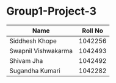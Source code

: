 # Group1-Project-3

| Name              | Roll No  |
|-------------------|----------|
| Siddhesh Khope    | 1042256  |
|Swapnil Vishwakarma| 1042493  |
| Shivam Jha        | 1042492  |
| Sugandha Kumari   | 1042282  |
